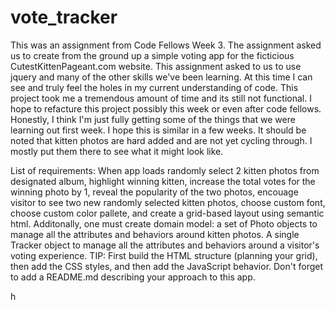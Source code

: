 # vote_tracker

This was an assignment from Code Fellows Week 3. The assignment asked us to create from the ground up a simple voting app for the ficticious CutestKittenPageant.com website. This assignment asked to us to use jquery and many of the other skills we've been learning. At this time I can see and truly feel the holes in my current understanding of code. This project took me a tremendous amount of time and its still not functional. I hope to refacture this project possibly this week or even after code fellows. Honestly, I think I'm just fully getting some of the things that we were learning out first week. I hope this is similar in a few weeks. It should be noted that kitten photos are hard added and are not yet cycling through. I mostly put them there to see what it might look like.




List of requirements: When app loads randomly select 2 kitten photos from designated album, highlight winning kitten, increase the total votes for the winning photo by 1, reveal the popularity of the two photos, encouage visitor to see two new randomly selected kitten photos, choose custom font, choose custom color pallete, and create a grid-based layout using semantic html. Additonally, one must create domain model: a set of Photo objects to manage all the attributes and behaviors around kitten photos. A single Tracker object to manage all the attributes and behaviors around a visitor's voting experience. TIP: First build the HTML structure (planning your grid), then add the CSS styles, and then add the JavaScript behavior. Don't forget to add a README.md describing your approach to this app.


h

